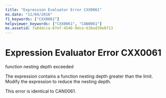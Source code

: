 ```yaml
---
title: "Expression Evaluator Error CXX0061"
ms.date: "11/04/2016"
f1_keywords: ["CXX0061"]
helpviewer_keywords: ["CXX0061", "CAN0061"]
ms.assetid: fa84dcca-87ef-4546-9dce-636ed39e0713
---
```

# Expression Evaluator Error CXX0061

function nesting depth exceeded

The expression contains a function nesting depth greater than the limit. Modify the expression to reduce the nesting depth.

This error is identical to CAN0061.
